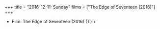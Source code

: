 +++
title = "2016-12-11: Sunday"
films = ["The Edge of Seventeen (2016)"]
+++


* Film: The Edge of Seventeen (2016) {T} +

